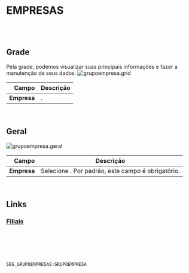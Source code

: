 # EMPRESAS
<br>
<br>

## Grade
Pela grade, podemos visualizar suas principais informações e fazer a manutenção de seus dados.
![grupoempresa.grid](https://raw.githubusercontent.com/netforcews/docs-siscom/master/geral/imagens/grupoempresa.grid.png)

Campo | Descrição
--:|---
**Empresa** | .
<br>

## Geral
![grupoempresa.geral](https://raw.githubusercontent.com/netforcews/docs-siscom/master/geral/imagens/grupoempresa.geral.png)

Campo | Descrição
--:|---
**Empresa** | Selecione . Por padrão, este campo é obrigatório.
<br>

## Links
### [Filiais](/geral/grupofilial.md)
<br>
<br>
<br>
<br>

```SEG_GRUPOEMPRESAS:GRUPOEMPRESA```
